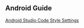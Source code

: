 ## Android Guide

[Android Studio Code Style Settings](https://github.com/bbc/News-And-Weather-Android-Code-style)
